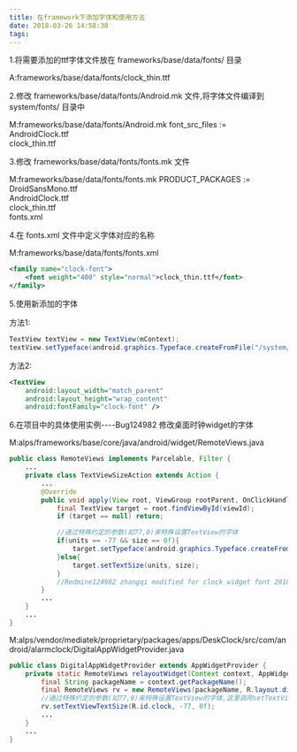 ```yaml
---
title: 在framework下添加字体和使用方法
date: 2018-03-26 14:58:38
tags:
---
```

1.将需要添加的ttf字体文件放在 frameworks/base/data/fonts/ 目录

A:frameworks/base/data/fonts/clock_thin.ttf

2.修改 frameworks/base/data/fonts/Android.mk 文件,将字体文件编译到 system/fonts/ 目录中

M:frameworks/base/data/fonts/Android.mk
font_src_files := \
    AndroidClock.ttf \
    clock_thin.ttf

3.修改 frameworks/base/data/fonts/fonts.mk 文件

M:frameworks/base/data/fonts/fonts.mk
PRODUCT_PACKAGES := \
    DroidSansMono.ttf \
    AndroidClock.ttf \
    clock_thin.ttf \
    fonts.xml

4.在 fonts.xml 文件中定义字体对应的名称

M:frameworks/base/data/fonts/fonts.xml
``` xml
<family name="clock-font">
    <font weight="400" style="normal">clock_thin.ttf</font>
</family>
```

5.使用新添加的字体

方法1:
``` Java
TextView textView = new TextView(mContext);
textView.setTypeface(android.graphics.Typeface.createFromFile("/system/fonts/clock_thin.ttf"));
```

方法2:
``` Xml
<TextView
    android:layout_width="match_parent"
    android:layout_height="wrap_content"
    android:fontFamily="clock-font" />
```

6.在项目中的具体使用实例----Bug124982 修改桌面时钟widget的字体

M:alps/frameworks/base/core/java/android/widget/RemoteViews.java
``` Java
public class RemoteViews implements Parcelable, Filter {
    ...
    private class TextViewSizeAction extends Action {
        ...
        @Override
        public void apply(View root, ViewGroup rootParent, OnClickHandler handler) {
            final TextView target = root.findViewById(viewId);
            if (target == null) return;

            //通过特殊约定的参数(如77,0)来特殊设置TextView的字体
            if(units == -77 && size == 0f){
                target.setTypeface(android.graphics.Typeface.createFromFile("/system/fonts/clock_thin.ttf"));
            }else{
                target.setTextSize(units, size);
            }
            //Redmine124982 zhangqi modified for clock widget font 2018/03/23:end
        }
        ...
    }
    ...
}
```

M:alps/vendor/mediatek/proprietary/packages/apps/DeskClock/src/com/android/alarmclock/DigitalAppWidgetProvider.java
``` Java
public class DigitalAppWidgetProvider extends AppWidgetProvider {
    private static RemoteViews relayoutWidget(Context context, AppWidgetManager wm, int widgetId, Bundle options, boolean portrait) {
        final String packageName = context.getPackageName();
        final RemoteViews rv = new RemoteViews(packageName, R.layout.digital_widget);
        //通过特殊约定的参数(如77,0)来特殊设置TextView的字体,这里调用setTextViewTextSize方法就会调用RemoteViews的内部类TextViewSizeAction的apply方法
        rv.setTextViewTextSize(R.id.clock, -77, 0f);
        ...
    }
    ...
}
```